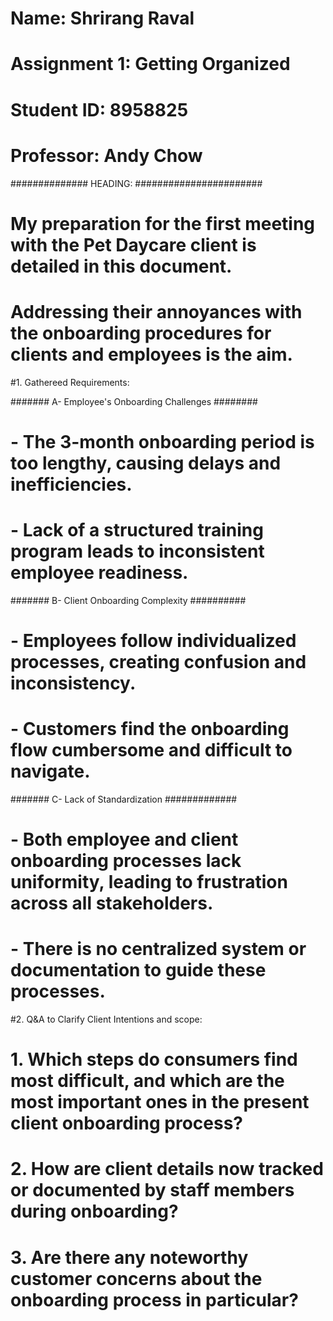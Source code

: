 # Name: Shrirang Raval
# Assignment 1: Getting Organized
# Student ID: 8958825
# Professor: Andy Chow

############## HEADING: #######################
# My preparation for the first meeting with the Pet Daycare client is detailed in this document.
# Addressing their annoyances with the onboarding procedures for clients and employees is the aim.


#1. Gathereed Requirements:

#######  A- Employee's Onboarding Challenges  ########
#    - The 3-month onboarding period is too lengthy, causing delays and inefficiencies.
#    - Lack of a structured training program leads to inconsistent employee readiness.

#######  B- Client Onboarding Complexity   ##########
#    - Employees follow individualized processes, creating confusion and inconsistency.
#    - Customers find the onboarding flow cumbersome and difficult to navigate.

#######  C- Lack of Standardization   #############
#    - Both employee and client onboarding processes lack uniformity, leading to frustration across all stakeholders.
#    - There is no centralized system or documentation to guide these processes.



#2. Q&A to Clarify Client Intentions and scope:

  # 1. Which steps do consumers find most difficult, and which are the most important ones in the present client onboarding process?
  # 2. How are client details now tracked or documented by staff members during onboarding?
  # 3. Are there any noteworthy customer concerns about the onboarding process in particular?


